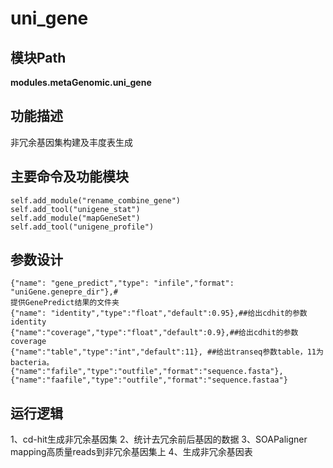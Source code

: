 uni_gene
==========================

模块Path
-----------

**modules.metaGenomic.uni_gene**

功能描述
-----------------------------------

非冗余基因集构建及丰度表生成

主要命令及功能模块
-----------------------------------

```
self.add_module("rename_combine_gene")
self.add_tool("unigene_stat")
self.add_module("mapGeneSet")
self.add_tool("unigene_profile")

```

参数设计
-----------------------------------

```
{"name": "gene_predict","type": "infile","format": "uniGene.genepre_dir"},#
提供GenePredict结果的文件夹
{"name": "identity","type":"float","default":0.95},##给出cdhit的参数identity
{"name":"coverage","type":"float","default":0.9},##给出cdhit的参数coverage
{"name":"table","type":"int","default":11}, ##给出transeq参数table，11为bacteria。
{"name":"fafile","type":"outfile","format":"sequence.fasta"},
{"name":"faafile","type":"outfile","format":"sequence.fastaa"}

```

运行逻辑
-----------------------------------

1、cd-hit生成非冗余基因集
2、统计去冗余前后基因的数据
3、SOAPaligner mapping高质量reads到非冗余基因集上
4、生成非冗余基因表
